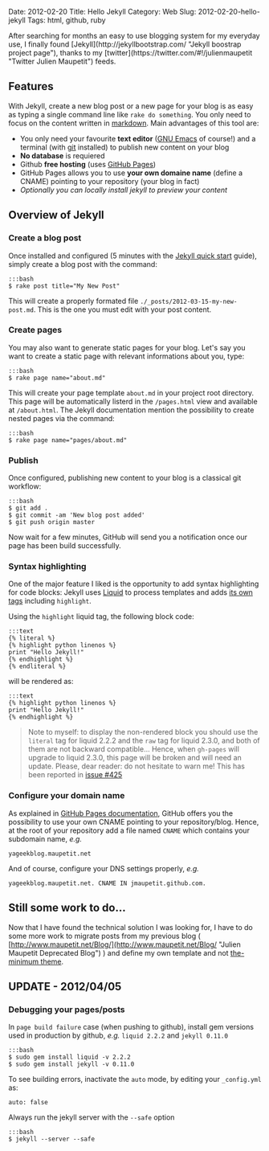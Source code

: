 Date: 2012-02-20
Title: Hello Jekyll
Category: Web
Slug: 2012-02-20-hello-jekyll
Tags: html, github, ruby

<div class="intro" markdown="1">
After searching for months an easy to use blogging system for my everyday use, I finally found [Jekyll](http://jekyllbootstrap.com/ "Jekyll boostrap project page"), thanks to my [twitter](https://twitter.com/#!/julienmaupetit "Twitter Julien Maupetit") feeds.
</div>

## Features

With Jekyll, create a new blog post or a new page for your blog is as easy as typing a single command line like `rake do something`. You only need to focus on the content written in [markdown](http://daringfireball.net/projects/markdown/syntax "Markdown syntax"). Main advantages of this tool are:

* You only need your favourite **text editor** ([GNU Emacs](http://www.gnu.org/software/emacs/ "GNU Emacs Project page") of course!) and a terminal (with [git](http://git-scm.com/ "git SCM") installed) to publish new content on your blog
* **No database** is requiered
* Github **free hosting** (uses [GitHub Pages](http://pages.github.com/ "GitHub Pages"))
* GitHub Pages allows you to use **your own domaine name** (define a CNAME) pointing to your repository (your blog in fact)
* *Optionally you can locally install jekyll to preview your content*

## Overview of Jekyll

### Create a blog post

Once installed and configured (5 minutes with the [Jekyll quick start](http://jekyllbootstrap.com/usage/jekyll-quick-start.html) guide), simply create a blog post with the command:

	:::bash
    $ rake post title="My New Post"

This will create a properly formated file `./_posts/2012-03-15-my-new-post.md`. This is the one you must edit with your post content.

### Create pages

You may also want to generate static pages for your blog. Let's say you want to create a static page with relevant informations about you, type:

	:::bash
    $ rake page name="about.md"

This will create your page template `about.md` in your project root directory. This page will be automatically listerd in the `/pages.html` view and available at `/about.html`. The Jekyll documentation mention the possibility to create nested pages via the command:

	:::bash
    $ rake page name="pages/about.md"

### Publish

Once configured, publishing new content to your blog is a classical git workflow:

	:::bash
    $ git add .
    $ git commit -am 'New blog post added'
    $ git push origin master

Now wait for a few minutes, GitHub will send you a notification once our page has been build successfully.

### Syntax highlighting

One of the major feature I liked is the opportunity to add syntax highlighting for code blocks: Jekyll uses [Liquid](http://www.liquidmarkup.org) to process templates and adds [its own tags](https://github.com/mojombo/jekyll/wiki/liquid-extensions "See Jekyll Liquid extensions") including `highlight`.

Using the `highlight` liquid tag, the following block code:

	:::text
	{% literal %}
    {% highlight python linenos %}
    print "Hello Jekyll!"
    {% endhighlight %}
	{% endliteral %}

will be rendered as:

	:::text
	{% highlight python linenos %}
	print "Hello Jekyll!"
	{% endhighlight %}


>Note to myself: to display the non-rendered block you should use the `literal` tag for liquid 2.2.2 and the `raw` tag for liquid 2.3.0, and both of them are not backward compatible... Hence, when `gh-pages` will upgrade to liquid 2.3.0, this page will be broken and will need an update. Please, dear reader: do not hesitate to warn me! This has been reported in [issue #425](https://github.com/mojombo/jekyll/issues/425)


### Configure your domain name

As explained in [GitHub Pages documentation](http://pages.github.com/#custom_domains "Read GitHub Pages Documentation"), GitHub offers you the possibility to use your own CNAME pointing to your repository/blog. Hence, at the root of your repository add a file named `CNAME` which contains your subdomain name, *e.g.*

    yageekblog.maupetit.net

And of course, configure your DNS settings properly, *e.g.*

    yageekblog.maupetit.net. CNAME IN jmaupetit.github.com.


## Still some work to do...

Now that I have found the technical solution I was looking for, I have to do some more work to migrate posts from my previous blog ( [http://www.maupetit.net/Blog/](http://www.maupetit.net/Blog/ "Julien Maupetit Deprecated Blog") ) and define my own template and not [the-minimum theme](http://themes.jekyllbootstrap.com/ "Theme for Jekyll-bootstrap").

## UPDATE - 2012/04/05 

### Debugging your pages/posts

In `page build failure` case (when pushing to github), install gem versions used in production by github, *e.g.* `liquid 2.2.2` and `jekyll 0.11.0`

	:::bash
    $ sudo gem install liquid -v 2.2.2
    $ sudo gem install jekyll -v 0.11.0

To see building errors, inactivate the `auto` mode, by editing your `_config.yml` as:

    auto: false

Always run the jekyll server with the `--safe` option
	
	:::bash
    $ jekyll --server --safe
